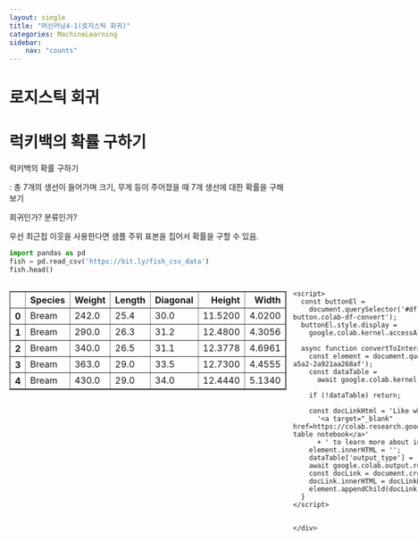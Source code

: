 ```yaml
---
layout: single
title: "머신러닝4-1(로지스틱 회귀)"
categories: MachineLearning
sidebar:
    nav: "counts"
---
```

# 로지스틱 회귀

# 럭키백의 확률 구하기

럭키백의 확률 구하기

: 총 7개의 생선이 들어가며 크기, 무게 등이 주어졌을 때 7개 생선에 대한 확률을 구해보기

회귀인가? 분류인가?

우선 최근접 이웃을 사용한다면 샘플 주위 표본을 집어서 확률을 구할 수 있음.


```python
import pandas as pd
fish = pd.read_csv('https://bit.ly/fish_csv_data')
fish.head()
```





  <div id="df-8a65f607-51cc-4a88-a5a2-2a921aa268af" class="colab-df-container">
    <div>
<style scoped>
    .dataframe tbody tr th:only-of-type {
        vertical-align: middle;
    }

    .dataframe tbody tr th {
        vertical-align: top;
    }

    .dataframe thead th {
        text-align: right;
    }
</style>
<table border="1" class="dataframe">
  <thead>
    <tr style="text-align: right;">
      <th></th>
      <th>Species</th>
      <th>Weight</th>
      <th>Length</th>
      <th>Diagonal</th>
      <th>Height</th>
      <th>Width</th>
    </tr>
  </thead>
  <tbody>
    <tr>
      <th>0</th>
      <td>Bream</td>
      <td>242.0</td>
      <td>25.4</td>
      <td>30.0</td>
      <td>11.5200</td>
      <td>4.0200</td>
    </tr>
    <tr>
      <th>1</th>
      <td>Bream</td>
      <td>290.0</td>
      <td>26.3</td>
      <td>31.2</td>
      <td>12.4800</td>
      <td>4.3056</td>
    </tr>
    <tr>
      <th>2</th>
      <td>Bream</td>
      <td>340.0</td>
      <td>26.5</td>
      <td>31.1</td>
      <td>12.3778</td>
      <td>4.6961</td>
    </tr>
    <tr>
      <th>3</th>
      <td>Bream</td>
      <td>363.0</td>
      <td>29.0</td>
      <td>33.5</td>
      <td>12.7300</td>
      <td>4.4555</td>
    </tr>
    <tr>
      <th>4</th>
      <td>Bream</td>
      <td>430.0</td>
      <td>29.0</td>
      <td>34.0</td>
      <td>12.4440</td>
      <td>5.1340</td>
    </tr>
  </tbody>
</table>
</div>
    <div class="colab-df-buttons">

  <div class="colab-df-container">
    <button class="colab-df-convert" onclick="convertToInteractive('df-8a65f607-51cc-4a88-a5a2-2a921aa268af')"
            title="Convert this dataframe to an interactive table."
            style="display:none;">

  <svg xmlns="http://www.w3.org/2000/svg" height="24px" viewBox="0 -960 960 960">
    <path d="M120-120v-720h720v720H120Zm60-500h600v-160H180v160Zm220 220h160v-160H400v160Zm0 220h160v-160H400v160ZM180-400h160v-160H180v160Zm440 0h160v-160H620v160ZM180-180h160v-160H180v160Zm440 0h160v-160H620v160Z"/>
  </svg>
    </button>

  <style>
    .colab-df-container {
      display:flex;
      gap: 12px;
    }

    .colab-df-convert {
      background-color: #E8F0FE;
      border: none;
      border-radius: 50%;
      cursor: pointer;
      display: none;
      fill: #1967D2;
      height: 32px;
      padding: 0 0 0 0;
      width: 32px;
    }

    .colab-df-convert:hover {
      background-color: #E2EBFA;
      box-shadow: 0px 1px 2px rgba(60, 64, 67, 0.3), 0px 1px 3px 1px rgba(60, 64, 67, 0.15);
      fill: #174EA6;
    }

    .colab-df-buttons div {
      margin-bottom: 4px;
    }

    [theme=dark] .colab-df-convert {
      background-color: #3B4455;
      fill: #D2E3FC;
    }

    [theme=dark] .colab-df-convert:hover {
      background-color: #434B5C;
      box-shadow: 0px 1px 3px 1px rgba(0, 0, 0, 0.15);
      filter: drop-shadow(0px 1px 2px rgba(0, 0, 0, 0.3));
      fill: #FFFFFF;
    }
  </style>

    <script>
      const buttonEl =
        document.querySelector('#df-8a65f607-51cc-4a88-a5a2-2a921aa268af button.colab-df-convert');
      buttonEl.style.display =
        google.colab.kernel.accessAllowed ? 'block' : 'none';

      async function convertToInteractive(key) {
        const element = document.querySelector('#df-8a65f607-51cc-4a88-a5a2-2a921aa268af');
        const dataTable =
          await google.colab.kernel.invokeFunction('convertToInteractive',
                                                    [key], {});
        if (!dataTable) return;

        const docLinkHtml = 'Like what you see? Visit the ' +
          '<a target="_blank" href=https://colab.research.google.com/notebooks/data_table.ipynb>data table notebook</a>'
          + ' to learn more about interactive tables.';
        element.innerHTML = '';
        dataTable['output_type'] = 'display_data';
        await google.colab.output.renderOutput(dataTable, element);
        const docLink = document.createElement('div');
        docLink.innerHTML = docLinkHtml;
        element.appendChild(docLink);
      }
    </script>
  </div>


<div id="df-4b9d8671-4642-470b-a4e0-01cc24981f49">
  <button class="colab-df-quickchart" onclick="quickchart('df-4b9d8671-4642-470b-a4e0-01cc24981f49')"
            title="Suggest charts"
            style="display:none;">

<svg xmlns="http://www.w3.org/2000/svg" height="24px"viewBox="0 0 24 24"
     width="24px">
    <g>
        <path d="M19 3H5c-1.1 0-2 .9-2 2v14c0 1.1.9 2 2 2h14c1.1 0 2-.9 2-2V5c0-1.1-.9-2-2-2zM9 17H7v-7h2v7zm4 0h-2V7h2v10zm4 0h-2v-4h2v4z"/>
    </g>
</svg>
  </button>

<style>
  .colab-df-quickchart {
      --bg-color: #E8F0FE;
      --fill-color: #1967D2;
      --hover-bg-color: #E2EBFA;
      --hover-fill-color: #174EA6;
      --disabled-fill-color: #AAA;
      --disabled-bg-color: #DDD;
  }

  [theme=dark] .colab-df-quickchart {
      --bg-color: #3B4455;
      --fill-color: #D2E3FC;
      --hover-bg-color: #434B5C;
      --hover-fill-color: #FFFFFF;
      --disabled-bg-color: #3B4455;
      --disabled-fill-color: #666;
  }

  .colab-df-quickchart {
    background-color: var(--bg-color);
    border: none;
    border-radius: 50%;
    cursor: pointer;
    display: none;
    fill: var(--fill-color);
    height: 32px;
    padding: 0;
    width: 32px;
  }

  .colab-df-quickchart:hover {
    background-color: var(--hover-bg-color);
    box-shadow: 0 1px 2px rgba(60, 64, 67, 0.3), 0 1px 3px 1px rgba(60, 64, 67, 0.15);
    fill: var(--button-hover-fill-color);
  }

  .colab-df-quickchart-complete:disabled,
  .colab-df-quickchart-complete:disabled:hover {
    background-color: var(--disabled-bg-color);
    fill: var(--disabled-fill-color);
    box-shadow: none;
  }

  .colab-df-spinner {
    border: 2px solid var(--fill-color);
    border-color: transparent;
    border-bottom-color: var(--fill-color);
    animation:
      spin 1s steps(1) infinite;
  }

  @keyframes spin {
    0% {
      border-color: transparent;
      border-bottom-color: var(--fill-color);
      border-left-color: var(--fill-color);
    }
    20% {
      border-color: transparent;
      border-left-color: var(--fill-color);
      border-top-color: var(--fill-color);
    }
    30% {
      border-color: transparent;
      border-left-color: var(--fill-color);
      border-top-color: var(--fill-color);
      border-right-color: var(--fill-color);
    }
    40% {
      border-color: transparent;
      border-right-color: var(--fill-color);
      border-top-color: var(--fill-color);
    }
    60% {
      border-color: transparent;
      border-right-color: var(--fill-color);
    }
    80% {
      border-color: transparent;
      border-right-color: var(--fill-color);
      border-bottom-color: var(--fill-color);
    }
    90% {
      border-color: transparent;
      border-bottom-color: var(--fill-color);
    }
  }
</style>

  <script>
    async function quickchart(key) {
      const quickchartButtonEl =
        document.querySelector('#' + key + ' button');
      quickchartButtonEl.disabled = true;  // To prevent multiple clicks.
      quickchartButtonEl.classList.add('colab-df-spinner');
      try {
        const charts = await google.colab.kernel.invokeFunction(
            'suggestCharts', [key], {});
      } catch (error) {
        console.error('Error during call to suggestCharts:', error);
      }
      quickchartButtonEl.classList.remove('colab-df-spinner');
      quickchartButtonEl.classList.add('colab-df-quickchart-complete');
    }
    (() => {
      let quickchartButtonEl =
        document.querySelector('#df-4b9d8671-4642-470b-a4e0-01cc24981f49 button');
      quickchartButtonEl.style.display =
        google.colab.kernel.accessAllowed ? 'block' : 'none';
    })();
  </script>
</div>

    </div>
  </div>




데이터표는 준비되었으니 생선의 종류를 뽑아내서 확인해보자.


```python
print(pd.unique(fish['Species']))
```

    ['Bream' 'Roach' 'Whitefish' 'Parkki' 'Perch' 'Pike' 'Smelt']
    

총 7종류의 생선이 데이터셋에 저장되어 있는걸 확인 할 수 있다.

생선 종류의 확률을 구할 것이기에 종류를 타깃으로 만들고 나머지 5개의 특성을 입력 데이터로 사용해보자.


```python
import numpy
fish_input = fish[['Weight', 'Length', 'Diagonal', 'Height', 'Width']].to_numpy()
```

5개의 특성을 인풋으로 넣었으니 확인해보자.


```python
print(fish_input[:5]) #슬라이싱 사용, 5개까지 출력
```

    [[242.      25.4     30.      11.52     4.02  ]
     [290.      26.3     31.2     12.48     4.3056]
     [340.      26.5     31.1     12.3778   4.6961]
     [363.      29.      33.5     12.73     4.4555]
     [430.      29.      34.      12.444    5.134 ]]
    


```python
fish_target = fish['Species'].to_numpy() # 종류 값을 타겟 데이터로 지정
```


```python
from sklearn.model_selection import train_test_split # 훈련세트 도구
train_input, test_input, train_target, test_target = train_test_split(fish_input, fish_target, random_state=42)
```

데이터를 두 종류로 나누었으니 각 데이터 세트를 표준화 전처리 할 것

StandardScaler 클래스를 사용


```python
from sklearn.preprocessing import StandardScaler
ss = StandardScaler() # ss라는 변수를 스케일러 클래스로 지정
ss.fit(train_input)   # 평균과 표준편차를 계산
train_scaled = ss.transform(train_input)  # 훈련세트 표준화 전처리
test_scaled = ss.transform(test_input)    # 테스트 세트를 표준화 전처리
```

여기까지 데이터 준비는 완료

## <h3>k-최근접 이웃 분류기의 확률 예측</h3>

2장을 참조하여 KNeighborsClassifier 클래스 객체를 만들고

훈련세트를 모델로 훈련, 훈련 세트와 테스트 세트의 점수를 확인하겠다

최근접 이웃 개수는 3개로 지정한다.


```python
from sklearn.neighbors import KNeighborsClassifier
kn = KNeighborsClassifier(n_neighbors=3) # 주변 이웃 개수 지정
kn.fit(train_scaled, train_target)    # 훈련세트 모델 훈련
print(kn.score(train_scaled, train_target)) # 훈련세트 점수
print(kn.score(test_scaled, test_target))   # 테스트세트 점수
```

    0.8907563025210085
    0.85
    

이번 훈련세트와 테스트 세트의 타깃 데이터는 각각 7종류의 생선 종류가 들어가 있다.

이렇게 타깃 데이터에 2개 이상의 클래스가 포함된 문제를 다중 분류라고 부른다.



우리가 2장에서 분류를 할 때는 도미와 빙어를 1과 0으로 분류했었다.

이번 데이터는 7종류의 생선이니 타깃값을 여러개 두어야 할 것이다.

숫자로 둘 수도 있겠으나, 사이킷런에서는 문자열로 된 타깃값을 그대로 사용할 수 있다.

이 타깃값은 classes_ 속성에 포함되어 있다. 확인해보자.


```python
print(kn.classes_)
```

    ['Bream' 'Parkki' 'Perch' 'Pike' 'Roach' 'Smelt' 'Whitefish']
    

첫번째가 bream, 두번째 클래스가 parkki에 해당한다. predict 메서드로 타깃값을 예측해보자.

 테스트 세트에 있는 5개의 샘플이 무엇일지 입력해보자


```python
print(kn.predict(test_scaled[:5]))
```

    ['Perch' 'Smelt' 'Pike' 'Perch' 'Perch']
    


```python
import numpy as np
proba = kn.predict_proba(test_scaled[:5]) # 테스트 세트에 클래스별 확률값
print(np.round(proba, decimals=4))    #위의 확률 값을 소수점 아래 자릿수 지정하여 출력
```

    [[0.     0.     1.     0.     0.     0.     0.    ]
     [0.     0.     0.     0.     0.     1.     0.    ]
     [0.     0.     0.     1.     0.     0.     0.    ]
     [0.     0.     0.6667 0.     0.3333 0.     0.    ]
     [0.     0.     0.6667 0.     0.3333 0.     0.    ]]
    

proba의 출력 순서는 classes_와 같다.

고로 첫번째 열이 bream, 이후 parkki가 뒤따라 온다.

예로 4번째 행의 3열인 0.6667은 4번째 샘플이 Perch가 될 확률을 의미한다.

이 확률이 최근접 이웃 클래스와 동일한지 확인해보자.


```python
distances, indexes = kn.kneighbors(test_scaled[3:4])
print(train_target[indexes])
```

    [['Roach' 'Perch' 'Perch']]
    

실제 4번째 샘플에는 perch가 두 개, roach가 한개이니 1/3과 2/3로 확률 값이 동일한 것을 확인할 수 있다.

하지만 최근접 이웃의 개수로 3개를 지정했으니 나올 수 있는 확률은 1/3 2/3 뿐이다.

클래스는 7개인데 말이다.
이 부분을 해결해보자.



# 로지스틱 회귀

로지스틱 회귀는 회귀이나, 분류 모델이다.

학습 방식은 선형 회귀와 동일하다.

y= ax+b

y = ax^2 + bx + c

위 내용이 기억이 난다면 좋다. 이번에 쓰일 로지스틱 회귀의 학습 방식은

z = ax + by + cv + dg + er + f 같은 형식이다.

a, b, c ,d ,e 는 가중치 혹은 계수를 의미한다. 그 뒤에 붙는 각각의 변수는 특성을 나타낸다(길이, 높이, 무게, 넓이 등등)

여기서 z는 확률이 되기 위해선 0~1 사이의 수가 되어야 한다.

z가 아주 큰 음수여도 0이 되게끔, 아주 큰 양수 일 때도 1이 되게끔 z의 값을 한정시킨다면 위 공식이 성립될 것이다.

이 때 필요한 것이 **시그모이드 함수** 이다.(**로지스틱 함수**)

<image src='https://drive.google.com/uc?id=1FRlATU0UsZSBbhTresF3ziVp8-6_GaTP' />

다음과 같은 공식을 이용한다면 그래프에서도 볼 수 있듯이 아무리 z의 값이 커지거나 작아지더라도 0과 1사이의 값 밖에 나오지 못한다.

넘파이를 사용한 그래프로 좀 더 시각화 해보자.


```python
import numpy as np
import matplotlib.pyplot as plt
z = np.arange(-5, 5, 0.1) # -5와 5 사이에 0.1 간격으로 배열 z를 만들기
phi = 1 / (1+np.exp(-z))  # 로지스틱 함수
plt.plot(z, phi)
plt.xlabel('z')
plt.ylabel('phi')
plt.show()
```


    
![/assets/images/2024-08-22-Machine4-1_36_0.png](</assets/images2024-08-22-Machine4-1_36_0.png>)            
    


그래프를 통해 정말로 0과 1사이의 값으로만 출력되는 걸 확인하였다.

이제 그러면 모델을 훈련하기 전 간단하게 이진 분류를 수행해보도록 하자.

0.5 보다 크다면 양성, 작다면 음성을 기준으로 하고 클래스는 도미와 빙어로만 사용하자.

## 로지스틱 회귀로 이진 분류 수행하기

우리의 훈련세트에는 현재 7 종류의 생선 속성이 존재한다.

이 중 도미와 빙어만을 골라내기 위해 각각 '도미', '빙어'로 인덱싱을 해주어서

넘파이 배열에 도미와 빙어만을 'True'값으로 나머지는 'False' 값으로 설정한다면

손쉽게 도미와 빙어만을 골라낼 수 있을 것이다. 이를 **'불리언 인덱싱'** 라고 한다.


```python
bream_smelt_indexes = (train_target == 'Bream') | (train_target == 'Smelt')    # 변수 지정, 훈련 타겟이 도미이거나 빙어라면 (OR 연산자 활용)
train_bream_smel t = train_scaled[bream_smelt_indexes]                           # 훈련 도미 빙어 입력데이터 = 도미와 빙어의 인덱싱한 것만을 넣는다
target_bream_smelt = train_target[bream_smelt_indexes]                          # 타겟 도미 빙어 = 도미와 빙어의 정답 데이터를 인덱싱한 것만을 넣는다.
```

데이터가 준비되었으니 LogisticRegression 클래스로 모델을 훈련해보자


```python
from sklearn.linear_model import LogisticRegression
lr = LogisticRegression()
lr.fit(train_bream_smelt, target_bream_smelt)   # 위 데이터를 훈련
print(lr.predict(train_bream_smelt[:5]))  # 위 데이터의 처음 5개 샘플의 예측 값을 출력하라
```

    ['Bream' 'Smelt' 'Bream' 'Bream' 'Bream']
    

5개 중 4개가 도미로 예측되었다.

아까처럼 proba 메서드로 확률을 출력해보자.


```python
print(lr.predict_proba(train_bream_smelt[:5]))
```

    [[0.99759855 0.00240145]
     [0.02735183 0.97264817]
     [0.99486072 0.00513928]
     [0.98584202 0.01415798]
     [0.99767269 0.00232731]]
    

1열이 도미, 2열이 빙어에 해당한다. 이진 분류가 잘 수행된 모습이다.

위 데이터를 통해 앞선 로지스틱 회귀 모델이 학습한 계수를 보면 학습한 방정식을 유추할 수 있다.


```python
print(lr.coef_, lr.intercept_)
```

    [[-0.4037798  -0.57620209 -0.66280298 -1.01290277 -0.73168947]] [-2.16155132]
    

<image src= 'https://drive.google.com/uc?id=1cGiqrs2Ovft9IaVt6zP60J0LmvP5Gb-6'/>

방정식을 구했으니 이걸로 z값을 계산하면 확률을 알 수 있을 것이다!

z값의 계산은 decison_function()메서드로 가능하다.


```python
decisions = lr.decision_function(train_bream_smelt[:5])   # 5개까지만
print(decisions)
```

    [-6.02927744  3.57123907 -5.26568906 -4.24321775 -6.0607117 ]
    

이제 이 z 값을 시그모이드 함수에 그대로 대입하면 확률이 나온다.

scipy 라이브러리에는 시그모이드 함수가 존재한다.

expit()를 사용하여 decisions의 배열 값을 확률로 변환해보자


```python
from scipy.special import expit
print(expit(decisions))
```

    [0.00240145 0.97264817 0.00513928 0.01415798 0.00232731]
    

WOW~~ 출력된 값이 아까 도미 빙어 데이터를 proba로 구한 확률과 동일한 값을 보이고 있다.

## 로지스틱 회귀로 다중 분류 수행하기

우리가 사용한 LogisticRegression은 모델을 훈련시키면 기본적으로 100번의 반복을 통해 훈련하는데, 준비한 데이터셋을 사용하면 반복횟수가 부족하다는 경고가 발생한다.

그렇기에 반복 횟수를 1,000으로 설정

그리고 규제를 제어하는 C의 기본값은 1이나, 3장에서 적용한 alpha 규제와는 달리 작을수록 규제가 커진다.

그러므로 큰 규제를 조금 완화하기 위해 20으로 늘리도록 하겠다.


```python
lr = LogisticRegression(C=20, max_iter = 1000)    # 규제는 20으로 완화, 반복 횟수를 1000으로 설정
lr.fit(train_scaled, train_target)    # 훈련세트를 훈련
print(lr.score(train_scaled, train_target))
print(lr.score(test_scaled, test_target))
```

    0.9327731092436975
    0.925
    

훈련세트 테스트 세트 모두 점수가 높고 과대적합이나 과소적합도 보이지 않음.

이대로 처음 5개 샘플에 대한 예측 확률을 출력해보도록 한다


```python
print(lr.predict(test_input[:5]))
```

    ['Perch' 'Pike' 'Perch' 'Perch' 'Perch']
    


```python
proba = lr.predict_proba(test_scaled[:5])
print(np.round(proba, decimals = 3))
```

    [[0.    0.014 0.841 0.    0.136 0.007 0.003]
     [0.    0.003 0.044 0.    0.007 0.946 0.   ]
     [0.    0.    0.034 0.935 0.015 0.016 0.   ]
     [0.011 0.034 0.306 0.007 0.567 0.    0.076]
     [0.    0.    0.904 0.002 0.089 0.002 0.001]]
    

각 7개의 생선 종류가 샘플별로 나타날 수 있는 확률을 출력할 수 있다!


